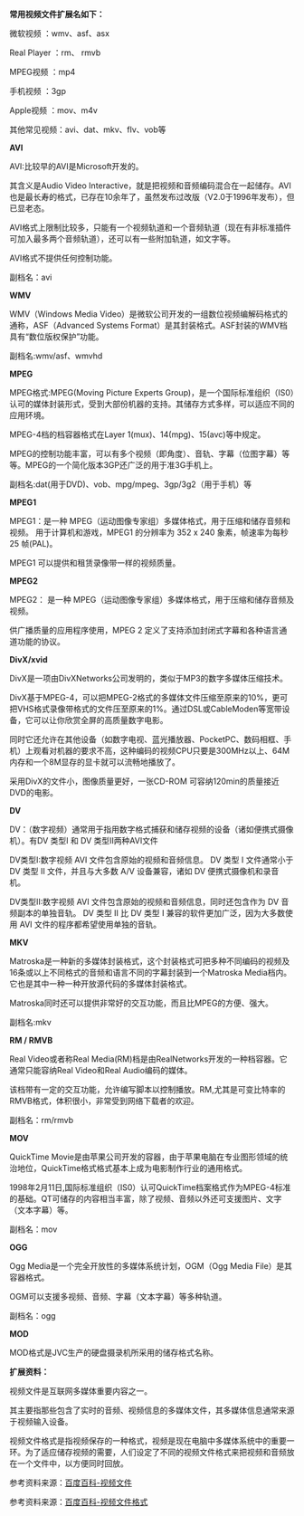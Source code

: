 **常用视频文件扩展名如下：**

微软视频 ：wmv、asf、asx

Real Player ：rm、 rmvb

MPEG视频 ：mp4

手机视频 ：3gp

Apple视频 ：mov、m4v

其他常见视频：avi、dat、mkv、flv、vob等

**AVI**

AVI:比较早的AVI是Microsoft开发的。

其含义是Audio Video Interactive，就是把视频和音频编码混合在一起储存。AVI也是最长寿的格式，已存在10余年了，虽然发布过改版（V2.0于1996年发布），但已显老态。

AVI格式上限制比较多，只能有一个视频轨道和一个音频轨道（现在有非标准插件可加入最多两个音频轨道），还可以有一些附加轨道，如文字等。

AVI格式不提供任何控制功能。

副档名：avi

**WMV**

WMV（Windows Media Video）是微软公司开发的一组数位视频编解码格式的通称，ASF（Advanced Systems Format）是其封装格式。ASF封装的WMV档具有“数位版权保护”功能。

副档名:wmv/asf、wmvhd

**MPEG**

MPEG格式:MPEG(Moving Picture Experts Group)，是一个国际标准组织（IS0）认可的媒体封装形式，受到大部份机器的支持。其储存方式多样，可以适应不同的应用环境。

MPEG-4档的档容器格式在Layer 1(mux)、14(mpg)、15(avc)等中规定。

MPEG的控制功能丰富，可以有多个视频（即角度）、音轨、字幕（位图字幕）等等。MPEG的一个简化版本3GP还广泛的用于准3G手机上。

副档名:dat(用于DVD)、vob、mpg/mpeg、3gp/3g2（用于手机）等

**MPEG1**

MPEG1：是一种 MPEG（运动图像专家组）多媒体格式，用于压缩和储存音频和视频。 用于计算机和游戏，MPEG1 的分辨率为 352 x 240 象素，帧速率为每秒 25 帧(PAL)。

MPEG1 可以提供和租赁录像带一样的视频质量。

**MPEG2**

MPEG2： 是一种 MPEG（运动图像专家组）多媒体格式，用于压缩和储存音频及视频。

供广播质量的应用程序使用，MPEG 2 定义了支持添加封闭式字幕和各种语言通道功能的协议。

**DivX/xvid**

DivX是一项由DivXNetworks公司发明的，类似于MP3的数字多媒体压缩技术。

DivX基于MPEG-4，可以把MPEG-2格式的多媒体文件压缩至原来的10%，更可把VHS格式录像带格式的文件压至原来的1%。通过DSL或CableModen等宽带设备，它可以让你欣赏全屏的高质量数字电影。

同时它还允许在其他设备（如数字电视、蓝光播放器、PocketPC、数码相框、手机）上观看对机器的要求不高，这种编码的视频CPU只要是300MHz以上、64M内存和一个8M显存的显卡就可以流畅地播放了。

采用DivX的文件小，图像质量更好，一张CD-ROM 可容纳120min的质量接近DVD的电影。

**DV**

DV：（数字视频）通常用于指用数字格式捕获和储存视频的设备（诸如便携式摄像机）。有DV 类型I 和 DV 类型II两种AVI文件

DV类型I:数字视频 AVI 文件包含原始的视频和音频信息。 DV 类型 I 文件通常小于 DV 类型 II 文件，并且与大多数 A/V 设备兼容，诸如 DV 便携式摄像机和录音机。

DV类型II:数字视频 AVI 文件包含原始的视频和音频信息，同时还包含作为 DV 音频副本的单独音轨。 DV 类型 II 比 DV 类型 I 兼容的软件更加广泛，因为大多数使用 AVI 文件的程序都希望使用单独的音轨。

**MKV**

Matroska是一种新的多媒体封装格式，这个封装格式可把多种不同编码的视频及16条或以上不同格式的音频和语言不同的字幕封装到一个Matroska Media档内。它也是其中一种一种开放源代码的多媒体封装格式。

Matroska同时还可以提供非常好的交互功能，而且比MPEG的方便、强大。

副档名:mkv

**RM / RMVB**

Real Video或者称Real Media(RM)档是由RealNetworks开发的一种档容器。它通常只能容纳Real Video和Real Audio编码的媒体。

该档带有一定的交互功能，允许编写脚本以控制播放。RM,尤其是可变比特率的RMVB格式，体积很小，非常受到网络下载者的欢迎。

副档名：rm/rmvb

**MOV**

QuickTime Movie是由苹果公司开发的容器，由于苹果电脑在专业图形领域的统治地位，QuickTime格式格式基本上成为电影制作行业的通用格式。

1998年2月11日,国际标准组织（IS0）认可QuickTime档案格式作为MPEG-4标准的基础。QT可储存的内容相当丰富，除了视频、音频以外还可支援图片、文字（文本字幕）等。

副档名：mov

**OGG**

Ogg Media是一个完全开放性的多媒体系统计划，OGM（Ogg Media File）是其容器格式。

OGM可以支援多视频、音频、字幕（文本字幕）等多种轨道。

副档名：ogg

**MOD**

MOD格式是JVC生产的硬盘摄录机所采用的储存格式名称。



**扩展资料：**

视频文件是互联网多媒体重要内容之一。

其主要指那些包含了实时的音频、视频信息的多媒体文件，其多媒体信息通常来源于视频输入设备。

视频文件格式是指视频保存的一种格式，视频是现在电脑中多媒体系统中的重要一环。为了适应储存视频的需要，人们设定了不同的视频文件格式来把视频和音频放在一个文件中，以方便同时回放。

参考资料来源：[百度百科-视频文件](https://baike.baidu.com/item/%E8%A7%86%E9%A2%91%E6%96%87%E4%BB%B6/1535392 "只支持选中一个链接时生效")

参考资料来源：[百度百科-视频文件格式](https://baike.baidu.com/item/%E8%A7%86%E9%A2%91%E6%96%87%E4%BB%B6%E6%A0%BC%E5%BC%8F/6641989 "只支持选中一个链接时生效")